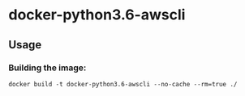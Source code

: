 # docker-python3.6-awscli

## Usage

### Building the image:

```
docker build -t docker-python3.6-awscli --no-cache --rm=true ./
```